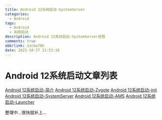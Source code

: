 ```yaml
---
title: Android 12系统启动-SystemServer
categories:
  - Android
tags:
  - Android
  - 系统启动
description: Android 12系统启动-SystemServer进程
comments: true
abbrlink: 1acbe70b
date: 2021-10-27 21:53:18
---
```

<!--more-->
<meta name="referrer" content="no-referrer"/>


# Android 12系统启动文章列表
[Android 12系统启动-简介](https://journeyos.github.io/archives/68a972b0.html)
[Android 12系统启动-Zygote](https://journeyos.github.io/archives/6049d7b6.html)
[Android 12系统启动-init](https://journeyos.github.io/archives/ca7c5e61.html)
[Android 12系统启动-SystemServer](https://journeyos.github.io/archives/1acbe70b.html)
[Android 12系统启动-AMS](https://journeyos.github.io/archives/49ff48d4.html)
[Android 12系统启动-Launcher](https://journeyos.github.io/archives/d6edba4e.html)


整理中...很快就补上...